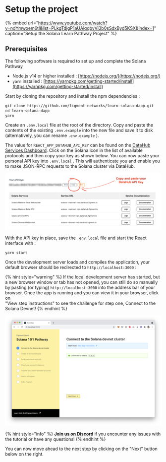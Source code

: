 # Setup the project

{% embed url="https://www.youtube.com/watch?v=ndYmwoem6tI&list=PLkgTdjgP1aUAiqqbvVi3b0sSdxByd5KSX&index=1" caption="Setup the Solana Learn Pathway Project" %}

## Prerequisites

The following software is required to set up and complete the Solana Pathway

* Node.js v14 or higher installed : [https://nodejs.org/](https://nodejs.org/)
* `yarn` installed : [https://yarnpkg.com/getting-started/install](https://yarnpkg.com/getting-started/install)



Start by cloning the repository and install the npm dependencies :

```text
git clone https://github.com/figment-networks/learn-solana-dapp.git
cd learn-solana-dapp
yarn
```

Create an `.env.local` file at the root of the directory. Copy and paste the contents of the existing `.env.example` into the new file and save it to disk \(alternatively, you can rename `.env.example` \).

The value for `REACT_APP_DATAHUB_API_KEY` can be found on the [DataHub Services Dashboard](https://datahub.figment.io/services/solana). Click on the Solana icon in the list of available protocols and then copy your key as shown below. You can now paste your personal API key into `.env.local` . This will authenticate you and enable you to make JSON-RPC requests to the Solana cluster via DataHub.

![](../../../.gitbook/assets/screen-shot-2021-06-14-at-10.46.03-pm.png)

With the API key in place, save the `.env.local` file and start the React interface with :

```text
yarn start
```

Once the development server loads and compiles the application, your default browser should be redirected to `http://localhost:3000` :

{% hint style="warning" %}
If the local development server has started, but a new browser window or tab has not opened, you can still do so manually by pasting \(or typing\) `http://localhost:3000` into the address bar of your browser. Once the app is running and you can view it in your browser, click on  
"View step instructions" to see the challenge for step one, Connect to the Solana Devnet!
{% endhint %}

![](../../../.gitbook/assets/screen-shot-2021-06-14-at-10.47.58-pm%20%282%29%20%283%29.png)

{% hint style="info" %}
[**Join us on Discord**](https://discord.gg/fszyM7K) if you encounter any issues with the tutorial or have any questions!
{% endhint %}

You can now move ahead to the next step by clicking on the "Next" button below on the right.

